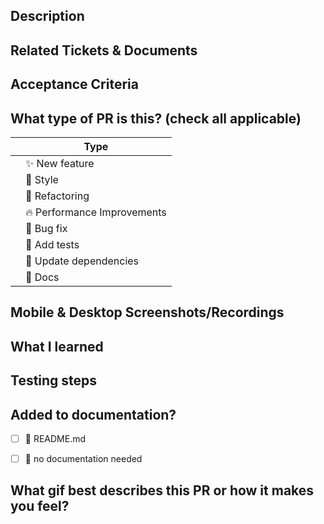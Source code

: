 ## Description

<!-- 
Please do not leave this blank 
This PR [adds/removes/fixes/replaces] the [feature/bug/etc]. 
-->

## Related Tickets & Documents
<!-- 
Please use this format link issue numbers: Fixes #123
https://docs.github.com/en/free-pro-team@latest/github/managing-your-work-on-github/linking-a-pull-request-to-an-issue#linking-a-pull-request-to-an-issue-using-a-keyword 
-->

## Acceptance Criteria
<!-- Put an `x` between the brackets to mark complete (don't add spaces) e.g. -[x] -->
<!-- Include AC from the JIRA ticket https://lemon-zest.atlassian.net/jira/software/projects/UM/boards/2 -->

## What type of PR is this? (check all applicable)
<!-- Put an `✓` for the applicable box: -->

|     | Type                       |
| --- | -------------------------- |
|     | :sparkles: New feature     |
|     | 🎨 Style                   |
|     | :hammer: Refactoring       |
|     | 🔥 Performance Improvements|
|     | :bug: Bug fix              |
|     | :100: Add tests            |
|     | :link: Update dependencies |
|     | :scroll: Docs              |


## Mobile & Desktop Screenshots/Recordings

<!-- Visual changes require screenshots -->

## What I learned


## Testing steps



## Added to documentation?

- [ ] 📜 README.md
- [ ] 🙅 no documentation needed


## What gif best describes this PR or how it makes you feel?
<!-- 
  to easily include a gif, go to giphy.com, copy the gif link (must be a gif, not a clip/video),
  and then insert it following this format:
  ![gif name](url) 
  the name you choose is arbitrary as it won't show up,
  but be sure to include the exclamation mark, brackets, and parentheses
-->

<!--
  For Work In Progress Pull Requests, please use the Draft PR feature,
  see https://github.blog/2019-02-14-introducing-draft-pull-requests/ for further details.
  
  Before submitting a Pull Request, please ensure you've done the following:
  - 👷‍♀️ Create small PRs. In most cases, this will be possible.
  - 📝 Use descriptive commit messages.
  - 📗 Update any related documentation and include any relevant screenshots.
-->
